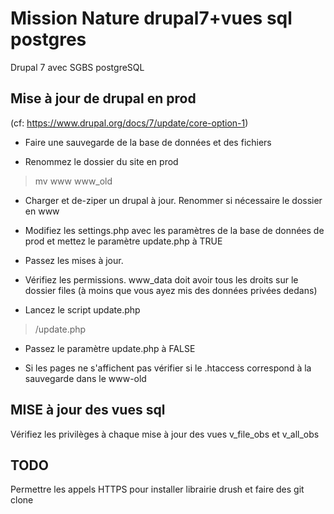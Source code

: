 # Mission Nature drupal7+vues sql postgres
Drupal 7 avec SGBS postgreSQL
## Mise à jour de drupal en prod
(cf: https://www.drupal.org/docs/7/update/core-option-1)

- Faire une sauvegarde de la base de données et des fichiers

- Renommez le dossier du site en prod
> mv www www_old

- Charger et de-ziper un drupal à jour.
Renommer si nécessaire le dossier en www

- Modifiez les settings.php avec les paramètres de la base de données de prod et mettez le paramètre update.php à TRUE

- Passez les mises à jour.

- Vérifiez les permissions. www_data doit avoir tous les droits sur le dossier files (à moins que vous ayez mis des données privées dedans)

- Lancez le script update.php
> <ipdemonsite>/update.php

- Passez le paramètre update.php à FALSE

- Si les pages ne s'affichent pas vérifier si le .htaccess correspond à la sauvegarde dans le www-old


## MISE à jour des vues sql
Vérifiez les privilèges à chaque mise à jour des vues v_file_obs et v_all_obs

## TODO
Permettre les appels HTTPS pour installer librairie drush et faire des git clone
